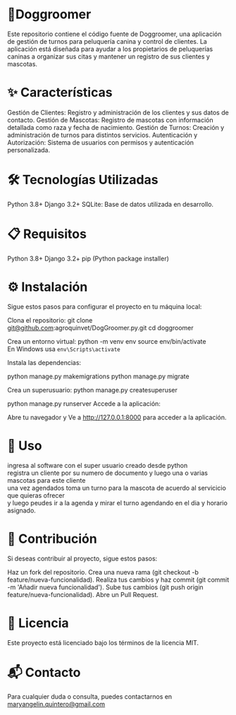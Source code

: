 # 🐶Doggroomer

Este repositorio contiene el código fuente de Doggroomer, una aplicación de gestión de turnos para peluquería canina y control de clientes. La aplicación está diseñada para ayudar a los propietarios de peluquerías caninas a organizar sus citas y mantener un registro de sus clientes y mascotas.

# ✨ Características

Gestión de Clientes: Registro y administración de los clientes y sus datos de contacto.
Gestión de Mascotas: Registro de mascotas con información detallada como raza y fecha de nacimiento.
Gestión de Turnos: Creación y administración de turnos para distintos servicios.
Autenticación y Autorización: Sistema de usuarios con permisos y autenticación personalizada.

# 🛠️ Tecnologías Utilizadas
Python 3.8+
Django 3.2+
SQLite: Base de datos utilizada en desarrollo.

# 📋 Requisitos
Python 3.8+
Django 3.2+
pip (Python package installer)


# ⚙️ Instalación
Sigue estos pasos para configurar el proyecto en tu máquina local:

Clona el repositorio:
git clone git@github.com:agroquinvet/DogGroomer.py.git
cd doggroomer

Crea un entorno virtual:
python -m venv env
source env/bin/activate  
En Windows usa `env\Scripts\activate`

Instala las dependencias:

python manage.py makemigrations
python manage.py migrate

Crea un superusuario:
python manage.py createsuperuser

python manage.py runserver
Accede a la aplicación:

Abre tu navegador y Ve a http://127.0.0.1:8000 para acceder a la aplicación.

# 🚀 Uso
ingresa al software con el super usuario creado desde python  
registra un cliente por su numero de documento y luego una o varias mascotas para este cliente  
una vez agendados toma un turno para la mascota de acuerdo al servicicio que quieras ofrecer   
y luego peudes ir a la agenda y mirar el turno agendando en el dia y horario asignado. 

# 🤝 Contribución
Si deseas contribuir al proyecto, sigue estos pasos:

Haz un fork del repositorio.
Crea una nueva rama (git checkout -b feature/nueva-funcionalidad).
Realiza tus cambios y haz commit (git commit -m 'Añadir nueva funcionalidad').
Sube tus cambios (git push origin feature/nueva-funcionalidad).
Abre un Pull Request.

# 📄 Licencia
Este proyecto está licenciado bajo los términos de la licencia MIT.

# 📬 Contacto
Para cualquier duda o consulta, puedes contactarnos en maryangelin.quintero@gmail.com


